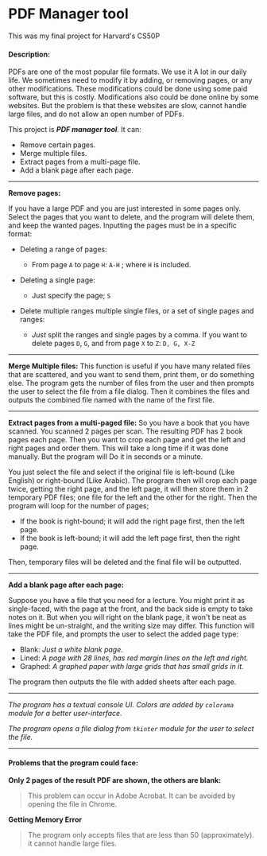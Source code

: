 # PDF Manager tool
This was my final project for Harvard's CS50P
#### Description:

PDFs are one of the most popular file formats. We use it A lot in our daily life. 
We sometimes need to modify it by adding, or removing pages, or any other modifications. 
These modifications could be done using some paid software, but this is costly. 
Modifications also could be done online by some websites. But the problem is that these websites are slow,
cannot handle large files, and do not allow an open number of PDFs.

This project is ***PDF manager tool***. It can:

- Remove certain pages.
- Merge multiple files.
- Extract pages from a multi-page file.
- Add a blank page after each page.

---

**Remove pages:**

If you have a large PDF and you are just interested in some pages only.
Select the pages that you want to delete, and the program will delete them, 
and keep the wanted pages. Inputting the pages must be in a specific format:

- Deleting a range of pages:
  - From page `A` to page `H`: `A-H` ; where `H` is included.
  

- Deleting a single page: 
  - Just specify the page; `S` 


- Delete multiple ranges multiple single files, or a set of single pages and ranges:
  - *Just* split the ranges and single pages by a comma. If you want to delete pages `D`, `G`, and from page `X` to `Z`: `D, G, X-Z`

---

**Merge Multiple files:**
This function is useful if you have many related files that are scattered, and you want to send them, print them,
or do something else. The program gets the number of files from the user and then prompts the user to select 
the file from a file dialog. Then it combines the files and outputs the combined file named with the name of the first file.

---

**Extract pages from a multi-paged file:**
So you have a book that you have scanned. You scanned 2 pages per scan. The resulting PDF has 2 book pages each page. 
Then you want to crop each page and get the left and right pages and order them. This will take a long time if it was done manually.
But the program will Do it in seconds or a minute.

You just select the file and select if the original file is left-bound (Like English) or right-bound (Like Arabic).
The program then will crop each page twice, getting the right page, and the left page, it will then store them
in 2 temporary PDF files; one file for the left and the other for the right. Then the program will loop for the number of pages;
- If the book is right-bound; it will add the right page first, then the left page.
- If the book is left-bound; it will add the left page first, then the right page.

Then, temporary files will be deleted and the final file will be outputted.

---
**Add a blank page after each page:**

Suppose you have a file that you need for a lecture. 
You might print it as single-faced, with the page at the front, and the back side is empty to take notes on it. 
But when you will right on the blank page, it won't be neat as lines might be un-straight, and the writing size may differ. 
This function will take the PDF file, and prompts the user to select the added page type:

- Blank: *Just a white blank page.*
- Lined: *A page with 28 lines, has red margin lines on the left and right.*
- Graphed: *A graphed paper with large grids that has small grids in it.*

The program then outputs the file with added sheets after each page.

---
*The program has a textual console UI. Colors are added by `colorama` module for a better user-interface.*

*The program opens a file dialog from `tkinter` module for the user to select the file.*

---
#### Problems that the program could face:

**Only 2 pages of the result PDF are shown, the others are blank:**
> This problem can occur in Adobe Acrobat. It can be avoided by opening the file in Chrome.

**Getting Memory Error**
> The program only accepts files that are less than 50 (approximately). it cannot handle large files.

